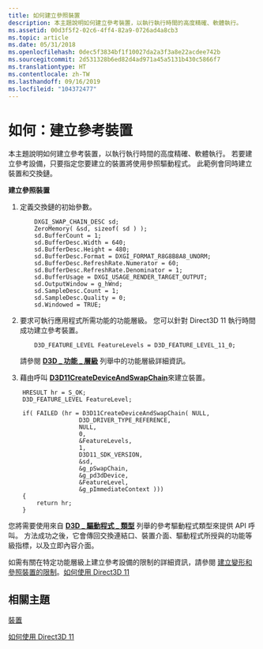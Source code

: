 ```yaml
---
title: 如何建立參照裝置
description: 本主題說明如何建立參考裝置，以執行執行時間的高度精確、軟體執行。
ms.assetid: 00d3f5f2-02c6-4ff4-82a9-0726ad4a8cb3
ms.topic: article
ms.date: 05/31/2018
ms.openlocfilehash: 0dec5f3834bf1f10027da2a3f3a8e22acdee742b
ms.sourcegitcommit: 2d531328b6ed82d4ad971a45a5131b430c5866f7
ms.translationtype: HT
ms.contentlocale: zh-TW
ms.lasthandoff: 09/16/2019
ms.locfileid: "104372477"
---
```

# <a name="how-to-create-a-reference-device"></a>如何：建立參考裝置

本主題說明如何建立參考裝置，以執行執行時間的高度精確、軟體執行。 若要建立參考設備，只要指定您要建立的裝置將使用參照驅動程式。 此範例會同時建立裝置和交換鏈。

**建立參照裝置**

1.  定義交換鏈的初始參數。
    ```
        DXGI_SWAP_CHAIN_DESC sd;
        ZeroMemory( &sd, sizeof( sd ) );
        sd.BufferCount = 1;
        sd.BufferDesc.Width = 640;
        sd.BufferDesc.Height = 480;
        sd.BufferDesc.Format = DXGI_FORMAT_R8G8B8A8_UNORM;
        sd.BufferDesc.RefreshRate.Numerator = 60;
        sd.BufferDesc.RefreshRate.Denominator = 1;
        sd.BufferUsage = DXGI_USAGE_RENDER_TARGET_OUTPUT;
        sd.OutputWindow = g_hWnd;
        sd.SampleDesc.Count = 1;
        sd.SampleDesc.Quality = 0;
        sd.Windowed = TRUE;
    ```

    

2.  要求可執行應用程式所需功能的功能層級。 您可以針對 Direct3D 11 執行時間成功建立參考裝置。

    ```
        D3D_FEATURE_LEVEL FeatureLevels = D3D_FEATURE_LEVEL_11_0;
    ```

    

    請參閱 [**D3D \_ 功能 \_ 層級**](/windows/desktop/api/D3DCommon/ne-d3dcommon-d3d_feature_level) 列舉中的功能層級詳細資訊。

3.  藉由呼叫 [**D3D11CreateDeviceAndSwapChain**](/windows/desktop/api/D3D11/nf-d3d11-d3d11createdeviceandswapchain)來建立裝置。


```
    HRESULT hr = S_OK;
    D3D_FEATURE_LEVEL FeatureLevel;

    if( FAILED (hr = D3D11CreateDeviceAndSwapChain( NULL, 
                    D3D_DRIVER_TYPE_REFERENCE,
                    NULL, 
                    0,
                    &FeatureLevels, 
                    1, 
                    D3D11_SDK_VERSION, 
                    &sd, 
                    &g_pSwapChain, 
                    &g_pd3dDevice, 
                    &FeatureLevel,
                    &g_pImmediateContext )))
    {
        return hr;
    }
```



您將需要使用來自 [**D3D \_ 驅動程式 \_ 類型**](/windows/desktop/api/D3DCommon/ne-d3dcommon-d3d_driver_type) 列舉的參考驅動程式類型來提供 API 呼叫。 方法成功之後，它會傳回交換連結口、裝置介面、驅動程式所授與的功能等級指標，以及立即內容介面。

如需有關在特定功能層級上建立參考設備的限制的詳細資訊，請參閱 [建立變形和參照裝置的限制](overviews-direct3d-11-devices-limitations.md)。[如何使用 Direct3D 11](how-to-use-direct3d-11.md)

## <a name="related-topics"></a>相關主題

<dl> <dt>

[裝置](overviews-direct3d-11-devices.md)
</dt> <dt>

[如何使用 Direct3D 11](how-to-use-direct3d-11.md)
</dt> </dl>

 

 




